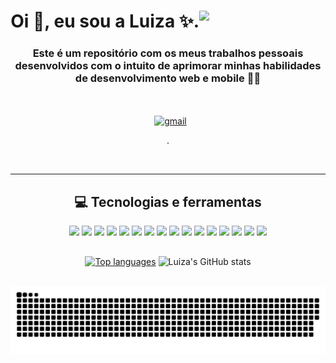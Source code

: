 <div align="center" >
	<img align="right" src="https://octocat-generator-assets.githubusercontent.com/my-octocat-1621019343670.png" width='40%'/>
	<div align="left" width='60%'>
		<h1 align="center" >Oi 👋, eu sou a Luiza ✨.</h1>
		<h3 align="center" > Este é um repositório com os meus trabalhos pessoais desenvolvidos com o intuito de aprimorar minhas habilidades de desenvolvimento web e mobile 👩‍💻 </h3>
		
</div>	
<br></br>
<div align="center">
	
  <a href="https://www.linkedin.com/in/luizamarlene">
  <img alt="" src="https://img.shields.io/badge/LinkedIn-0077B5?style=for-the-badge&logo=linkedin&logoColor=white" width="90"/></a>
  <a href="https://www.instagram.com/tuiza_99/">
  <img alt="" src="https://img.shields.io/badge/Instagram-E4405F?style=for-the-badge&logo=instagram&logoColor=white" width="100"/></a>
  <a href='mailto:luiza8.marlene@gmail.com'>
  <img alt="gmail" src="https://img.shields.io/badge/Gmail-D14836?style=for-the-badge&logo=gmail&logoColor=white" width="70"//></a>

.	
		
</div>
</br>

---  


## 💻 Tecnologias e ferramentas
	
<div align='center'>
<img src = "https://cdn.jsdelivr.net/gh/devicons/devicon/icons/css3/css3-plain-wordmark.svg" width='30' />
<img src = "https://cdn.jsdelivr.net/gh/devicons/devicon/icons/html5/html5-plain-wordmark.svg" width='30' />
<img src = "https://cdn.jsdelivr.net/gh/devicons/devicon/icons/javascript/javascript-original.svg" width='30' />
<img src = "https://cdn.jsdelivr.net/gh/devicons/devicon/icons/python/python-original-wordmark.svg" width='30' />
<img src = "https://cdn.jsdelivr.net/gh/devicons/devicon/icons/c/c-original.svg" width='30' />

<img src = "https://cdn.jsdelivr.net/gh/devicons/devicon/icons/sass/sass-original.svg" width='30' />
<img src = "https://cdn.jsdelivr.net/gh/devicons/devicon/icons/bootstrap/bootstrap-plain-wordmark.svg" width='30' />
<img src = "https://cdn.jsdelivr.net/gh/devicons/devicon/icons/canva/canva-original.svg" width='30' />
<img src = "https://cdn.jsdelivr.net/gh/devicons/devicon/icons/figma/figma-original.svg" width='30' />
<img src = "https://cdn.jsdelivr.net/gh/devicons/devicon/icons/gulp/gulp-plain.svg" width='30' />


<img src = "https://cdn.jsdelivr.net/gh/devicons/devicon/icons/react/react-original-wordmark.svg" width='30' />
<img src = "https://cdn.jsdelivr.net/gh/devicons/devicon/icons/android/android-original-wordmark.svg" width='30' />
<img src = "https://cdn.jsdelivr.net/gh/devicons/devicon/icons/npm/npm-original-wordmark.svg" width='30' />
<img src = "https://cdn.jsdelivr.net/gh/devicons/devicon/icons/arduino/arduino-original-wordmark.svg" width='30' />

<img src = "https://cdn.jsdelivr.net/gh/devicons/devicon/icons/vscode/vscode-original-wordmark.svg" width='30' />
	
<img src = "https://cdn.jsdelivr.net/gh/devicons/devicon/icons/trello/trello-plain-wordmark.svg" width='30' />

</div>

##
[![Top languages](https://github-readme-stats.vercel.app/api/top-langs/?username=luizamarlene&layout=compact&theme=radical&locale=pt-br)](https://github.com/luizamarlene/github-readme-stats)
![Luiza's GitHub stats](https://github-readme-stats.vercel.app/api?username=luizamarlene&show_icons=true&theme=radical&count_private=true&hide=p,issues&locale=pt-br)
<br></br>


![Snake animation](https://github.com/luizamarlene/luizamarlene/blob/output/github-contribution-grid-snake.svg)


  



